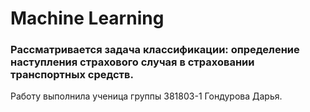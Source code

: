 # Machine Learning
### Рассматривается задача классификации: определение наступления страхового случая в страховании транспортных средств.

Работу выполнила ученица группы 381803-1 Гондурова Дарья.
